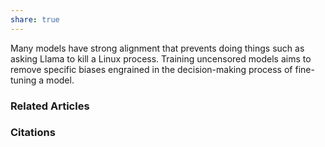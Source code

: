 ```yaml
---
share: true
---
```


Many models have strong alignment that prevents doing things such as asking Llama to kill a Linux process. Training uncensored models aims to remove specific biases engrained in the decision-making process of fine-tuning a model.

### Related Articles

### Citations
